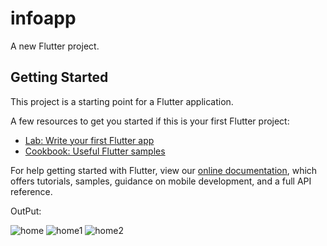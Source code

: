 # infoapp

A new Flutter project.

## Getting Started

This project is a starting point for a Flutter application.

A few resources to get you started if this is your first Flutter project:

- [Lab: Write your first Flutter app](https://flutter.dev/docs/get-started/codelab)
- [Cookbook: Useful Flutter samples](https://flutter.dev/docs/cookbook)

For help getting started with Flutter, view our
[online documentation](https://flutter.dev/docs), which offers tutorials,
samples, guidance on mobile development, and a full API reference.


OutPut:

![home](https://user-images.githubusercontent.com/96940619/152651688-2b1481cb-4f9f-418d-90f0-b7ed88436005.PNG)
![home1](https://user-images.githubusercontent.com/96940619/152651689-399032bf-d07b-4928-8b17-be5fdd520bef.PNG)
![home2](https://user-images.githubusercontent.com/96940619/152651692-757b4487-555b-4cae-bff2-da4134a13ad4.PNG)
